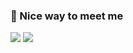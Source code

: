 ### 🤞 Nice way to meet me
<p>
  <a href="https://velog.io/@jisanpark/posts" target="_blank"><img src="  https://img.shields.io/badge/velog-black?style=flat-square&logo=velog"/></a>
  <a href="mailto:jisanpark.dev@gmail.com" target="_blank"><img src="https://img.shields.io/badge/jisanpark.dev%40gmail-orange?style=flat-square&logo=gmail&logoColor=white&link=jisanpark.dev%40gmail.com"/></a>
</p>

